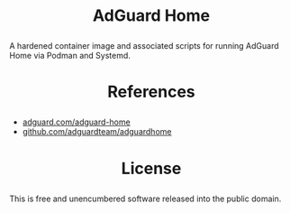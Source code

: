 ﻿# <p align=center>AdGuard Home

A hardened container image and associated scripts for running AdGuard Home via
Podman and Systemd.

# <p align=center>References

- [adguard.com/adguard-home](https://adguard.com/adguard-home/overview.html)
- [github.com/adguardteam/adguardhome](https://github.com/adguardteam/adguardhome)

# <p align=center>License

This is free and unencumbered software released into the public domain.
